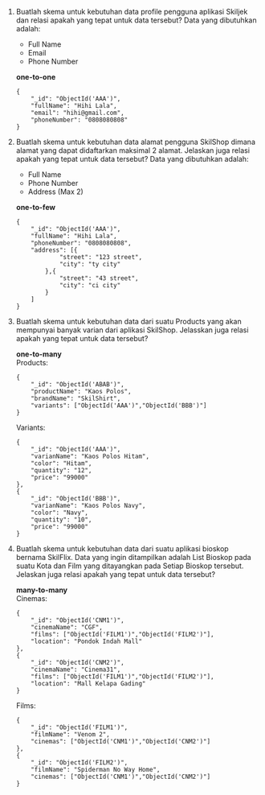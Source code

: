 1. Buatlah skema untuk kebutuhan data profile pengguna aplikasi Skiljek dan relasi apakah yang tepat untuk data tersebut? Data yang dibutuhkan adalah:
    - Full Name
    - Email
    - Phone Number  
      
    **one-to-one**  
    ```
    {
        "_id": "ObjectId('AAA')",
        "fullName": "Hihi Lala",
        "email": "hihi@gmail.com",
        "phoneNumber": "0808080808"
    }
    ```
2. Buatlah skema untuk kebutuhan data alamat pengguna SkilShop dimana alamat yang dapat didaftarkan maksimal 2 alamat. Jelaskan juga relasi apakah yang tepat untuk data tersebut? Data yang dibutuhkan adalah:
    - Full Name
    - Phone Number
    - Address (Max 2)
      
    **one-to-few**  
    ```
    {
        "_id": "ObjectId('AAA')",
        "fullName": "Hihi Lala",
        "phoneNumber": "0808080808",
        "address": [{
                "street": "123 street", 
                "city": "ty city"
            },{
                "street": "43 street", 
                "city": "ci city"
            }
        ]
    }
    ```
3. Buatlah skema untuk kebutuhan data dari suatu Products yang akan mempunyai banyak varian dari aplikasi SkilShop. Jelasskan juga relasi apakah yang tepat untuk data tersebut?
      
    **one-to-many**   
    Products: 
    ```
    {
        "_id": "ObjectId('ABAB')",
        "productName": "Kaos Polos",
        "brandName": "SkilShirt",
        "variants": ["ObjectId('AAA')","ObjectId('BBB')"]
    }
    ```
    Variants:
    ```
    {
        "_id": "ObjectId('AAA')",
        "varianName": "Kaos Polos Hitam",
        "color": "Hitam",
        "quantity": "12",
        "price": "99000"  
    },
    {
        "_id": "ObjectId('BBB')",
        "varianName": "Kaos Polos Navy",
        "color": "Navy",
        "quantity": "10",
        "price": "99000"  
    }
    ```
4. Buatlah skema untuk kebutuhan data dari suatu aplikasi bioskop bernama SkilFlix. Data yang ingin ditampilkan adalah List Bioskop pada suatu Kota dan Film yang ditayangkan pada Setiap Bioskop tersebut. Jelaskan juga relasi apakah yang tepat untuk data tersebut?
      
    **many-to-many**   
    Cinemas: 
    ```
    {
        "_id": "ObjectId('CNM1')",
        "cinemaName": "CGF",
        "films": ["ObjectId('FILM1')","ObjectId('FILM2')"],
        "location": "Pondok Indah Mall"
    },
    {
        "_id": "ObjectId('CNM2')",
        "cinemaName": "Cinema31",
        "films": ["ObjectId('FILM1')","ObjectId('FILM2')"],
        "location": "Mall Kelapa Gading"
    }
    ```
    Films:
    ```
    {
        "_id": "ObjectId('FILM1')",
        "filmName": "Venom 2",
        "cinemas": ["ObjectId('CNM1')","ObjectId('CNM2')"]
    },
    {
        "_id": "ObjectId('FILM2')",
        "filmName": "Spiderman No Way Home",
        "cinemas": ["ObjectId('CNM1')","ObjectId('CNM2')"]
    }
    ```